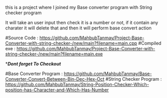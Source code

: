 this is a project where I joined my Base converter program with String checker program

It will take an user input
then check it is a number or not, if it contain any charater it will delete that and then
it will perform base convert action

#Source Code : https://github.com/MahbubTanmay/Project-Base-Converter-with-string-checker-/new/main?filename=main.cpp
#Compiled exe : https://github.com/MahbubTanmay/Project-Base-Converter-with-string-checker-/new/main?filename=main.exe


**************Dont forget To Checkout*************

#Base Converter Program : https://github.com/MahbubTanmay/Base-Converter-Convert-Between-Bin-Dec-Hex-Oct
#String Checker Program : https://github.com/MahbubTanmay/String-Position-Checker-Which-position-has-Character-and-Which-Has-Number
